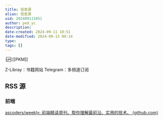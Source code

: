 ```yaml
---
title: 信息源
alias: 信息源
uid: 202409111051
author: ped_yc
description: 
date-created: 2024-09-11 10:51
date-modified: 2024-09-13 09:14
type: 
tags: []
---
```


::up::[[PKM]]

Z-Libray：书籍网站
Telegram：多频道订阅

## RSS 源

### 前端

[ascoders/weekly: 前端精读周刊。帮你理解最前沿、实用的技术。 (github.com)](https://github.com/ascoders/weekly)
